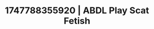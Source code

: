 ---
categories:
- Twerking tease
- Wrestling domination
- Roleplay fantasies
- Erotic voice acting
- Sensual slow talk
image: /assets/images/1747788355920.jpg
layout: post
seo:
  description: Featured content with premium ABDL Play, Scat Fetish. HD images available.
  keywords: ABDL Play, Scat Fetish
  og_image: /assets/images/1747788355920.jpg
  schema_type: VisualArtwork
tags:
- ABDL Play
- '#1747788355920'
- Scat Fetish
title: 1747788355920 | ABDL Play Scat Fetish
---